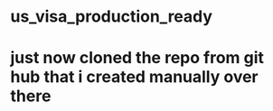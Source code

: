 # us_visa_production_ready
# just now cloned the repo from git hub that i created manually over there